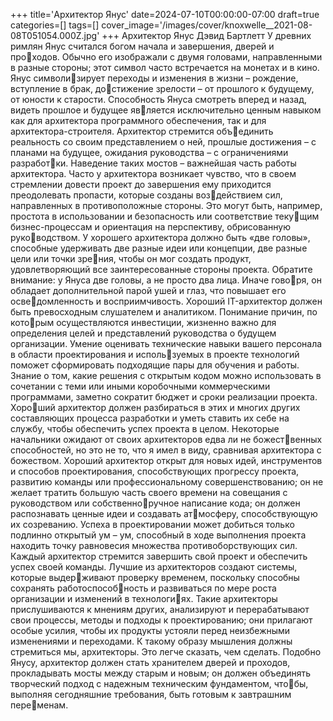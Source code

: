 +++
title='Архитектор Янус'
date=2024-07-10T00:00:00-07:00
draft=true
categories=[]
tags=[]
cover_image='/images/cover/knoxwelle__2021-08-08T051054.000Z.jpg'
+++
Архитектор Янус
Дэвид Бартлетт
У древних римлян Янус считался богом начала и завершения, дверей и проходов. Обычно его изображали с двумя головами, направленными в разные
стороны; этот символ часто встречается на монетах и в кино. Янус символизирует переходы и изменения в жизни – рождение, вступление в брак, достижение зрелости – от прошлого к будущему, от юности к старости.
Способность Януса смотреть вперед и назад, видеть прошлое и будущее является исключительно ценным навыком как для архитектора программного
обеспечения, так и для архитектора-строителя. Архитектор стремится объединить реальность со своим представлением о ней, прошлые достижения –
с планами на будущее, ожидания руководства – с ограничениями разработки. Наведение таких мостов – важнейшая часть работы архитектора. Часто
у архитектора возникает чувство, что в своем стремлении довести проект до
завершения ему приходится преодолевать пропасти, которые созданы воздействием сил, направленных в противоположные стороны. Это могут быть,
например, простота в использовании и безопасность или соответствие текущим бизнес-процессам и ориентация на перспективу, обрисованную руководством. У хорошего архитектора должно быть «две головы», способные
удерживать две разные идеи или концепции, две разные цели или точки зрения, чтобы он мог создать продукт, удовлетворяющий все заинтересованные
стороны проекта.
Обратите внимание: у Януса две головы, а не просто два лица. Иначе говоря, он обладает дополнительной парой ушей и глаз, что повышает его осведомленность и восприимчивость. Хороший IT-архитектор должен быть
превосходным слушателем и аналитиком. Понимание причин, по которым осуществляются инвестиции, жизненно важно для определения целей
и представлений руководства о будущем организации. Умение оценивать
технические навыки вашего персонала в области проектирования и используемых в проекте технологий поможет сформировать подходящие пары для
обучения и работы. Знание о том, какие решения с открытым кодом можно
использовать в сочетании с теми или иными коробочными коммерческими
программами, заметно сократит бюджет и сроки реализации проекта. Хороший архитектор должен разбираться в этих и многих других составляющих
процесса разработки и уметь ставить их себе на службу, чтобы обеспечить
успех проекта в целом.
Некоторые начальники ожидают от своих архитекторов едва ли не божественных способностей, но это не то, что я имел в виду, сравнивая архитектора
с божеством. Хороший архитектор открыт для новых идей, инструментов
и способов проектирования, способствующих прогрессу проекта, развитию
команды или профессиональному совершенствованию; он не желает тратить
большую часть своего времени на совещания с руководством или собственноручное написание кода; он должен распознавать ценные идеи и создавать атмосферу, способствующую их созреванию. Успеха в проектировании может
добиться только подлинно открытый ум – ум, способный в ходе выполнения
проекта находить точку равновесия множества противоборствующих сил.
Каждый архитектор стремится завершить свой проект и обеспечить успех
своей команды. Лучшие из архитекторов создают системы, которые выдерживают проверку временем, поскольку способны сохранять работоспособность и развиваться по мере роста организации и изменений в технологиях. Такие архитекторы прислушиваются к мнениям других, анализируют
и перерабатывают свои процессы, методы и подходы к проектированию; они
прилагают особые усилия, чтобы их продукты устояли перед неизбежными
изменениями и переходами.
К такому образу мышления должны стремиться мы, архитекторы. Это легче
сказать, чем сделать. Подобно Янусу, архитектор должен стать хранителем
дверей и проходов, прокладывать мосты между старым и новым; он должен
объединять творческий подход с надежным техническим фундаментом, чтобы, выполняя сегодняшние требования, быть готовым к завтрашним переменам.